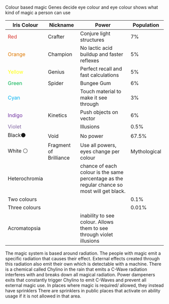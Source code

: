 Colour based magic
Genes decide eye colour and eye colour shows what kind of magic a person can use

| Iris Colour                                                      | Nickname               | Power                                                                                      | Population   |
| ---------------------------------------------------------------- | ---------------------- | ------------------------------------------------------------------------------------------ | ------------ |
| <font color="#d83931">Red                             </font>    | Crafter                | Conjure light structures                                                                   | 7%           |
| <font color="#de7802">Orange</font>                              | Champion               | No lactic acid buildup and faster reflexes                                                 | 5%           |
| <font color="#ffff00">Yellow</font>                              | Genius                 | Perfect recall and fast calculations                                                       | 5%           |
| <font color="#00b050">Green</font>                               | Spider                 | Bungee Gum                                                                                 | 6%           |
| <font color="#00b0f0">Cyan                             </font>   |                        | Touch material to make it see through                                                      | 3%           |
| <font color="#7030a0">Indigo                             </font> | Kinetics               | Push objects on vector                                                                     | 6%           |
| <font color="#8064a2">Violet                             </font> |                        | Illusions                                                                                  | 0.5%         |
| Black⚫                                                           | Void                   | No power                                                                                   | 67.5%        |
| White ⚪                                                          | Fragment of Brilliance | Use all powers, eyes change per colour                                                     | Mythological |
| Heterochromia                                                    |                        | chance of each colour is the same percentage as the regular chance so most will get black. |              |
| Two colours                                                      |                        |                                                                                            | 0.1%         |
| Three colours                                                    |                        |                                                                                            | 0.01%        |
| Acromatopsia                                                     |                        | inability to see colour. Allows them to see through violet illusions                       |              |

The magic system is based around radiation. The people with magic emit a specific radiation that causes their effect. External effects created through this radiation also emit their own which is detectable with a machine. There is a chemical called Chylino in the rain that emits a C-Wave radiation interferes with and breaks down all magical radiation.
Power dampeners exits that constantly trigger Chylino to emit C-Waves and prevent all external magic use. In places where magic is required/ allowed, they instead have sprinklers
There are sprinklers in public places that activate on ability usage if it is not allowed in that area.